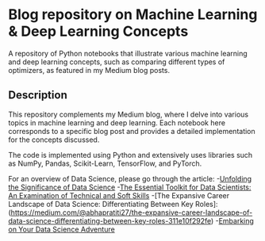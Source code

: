 # Blog repository on Machine Learning & Deep Learning Concepts
A repository of Python notebooks that illustrate various machine learning and deep learning concepts, such as comparing different types of optimizers, as featured in my Medium blog posts.

## Description
This repository complements my Medium blog, where I delve into various topics in machine learning and deep learning. Each notebook here corresponds to a specific blog post and provides a detailed implementation for the concepts discussed.

The code is implemented using Python and extensively uses libraries such as NumPy, Pandas, Scikit-Learn, TensorFlow, and PyTorch.

For an overview of Data Science, please go through the article:
  -[Unfolding the Significance of Data Science](https://medium.com/@abhapratiti27/unfolding-the-significance-of-data-science-a308d6d2c891)
  -[The Essential Toolkit for Data Scientists: An Examination of Technical and Soft Skills](https://medium.com/@abhapratiti27/the-essential-toolkit-for-data-scientists-an-examination-of-technical-and-soft-skills-369dd2fa07bd)
  -[The Expansive Career Landscape of Data Science: Differentiating Between Key Roles]:(https://medium.com/@abhapratiti27/the-expansive-career-landscape-of-data-science-differentiating-between-key-roles-311e10f292fe)
  -[Embarking on Your Data Science Adventure](https://medium.com/@abhapratiti27/embarking-on-your-data-science-adventure-c3f96aeb4310)
